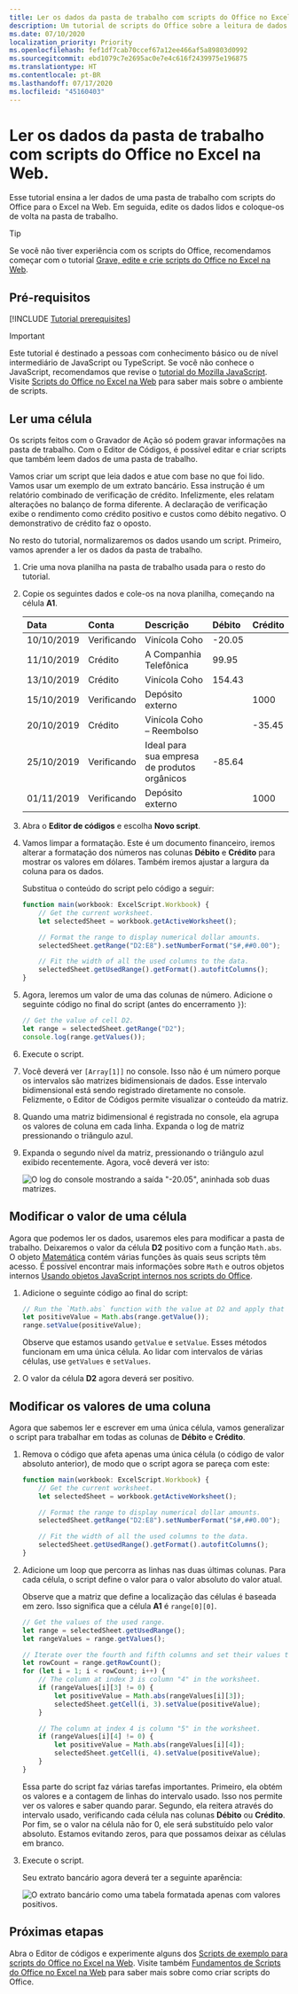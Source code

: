 ```yaml
---
title: Ler os dados da pasta de trabalho com scripts do Office no Excel na Web.
description: Um tutorial de scripts do Office sobre a leitura de dados de pastas de trabalho e avaliação desses dados no script.
ms.date: 07/10/2020
localization_priority: Priority
ms.openlocfilehash: fef1df7cab70ccef67a12ee466af5a89803d0992
ms.sourcegitcommit: ebd1079c7e2695ac0e7e4c616f2439975e196875
ms.translationtype: HT
ms.contentlocale: pt-BR
ms.lasthandoff: 07/17/2020
ms.locfileid: "45160403"
---
```

# <a name="read-workbook-data-with-office-scripts-in-excel-on-the-web"></a>Ler os dados da pasta de trabalho com scripts do Office no Excel na Web.

Esse tutorial ensina a ler dados de uma pasta de trabalho com scripts do Office para o Excel na Web. Em seguida, edite os dados lidos e coloque-os de volta na pasta de trabalho.

> [!TIP]
> Se você não tiver experiência com os scripts do Office, recomendamos começar com o tutorial [Grave, edite e crie scripts do Office no Excel na Web](excel-tutorial.md).

## <a name="prerequisites"></a>Pré-requisitos

[!INCLUDE [Tutorial prerequisites](../includes/tutorial-prerequisites.md)]

> [!IMPORTANT]
> Este tutorial é destinado a pessoas com conhecimento básico ou de nível intermediário de JavaScript ou TypeScript. Se você não conhece o JavaScript, recomendamos que revise o [tutorial do Mozilla JavaScript](https://developer.mozilla.org/docs/Web/JavaScript/Guide/Introduction). Visite [Scripts do Office no Excel na Web](../overview/excel.md) para saber mais sobre o ambiente de scripts.

## <a name="read-a-cell"></a>Ler uma célula

Os scripts feitos com o Gravador de Ação só podem gravar informações na pasta de trabalho. Com o Editor de Códigos, é possível editar e criar scripts que também leem dados de uma pasta de trabalho.

Vamos criar um script que leia dados e atue com base no que foi lido. Vamos usar um exemplo de um extrato bancário. Essa instrução é um relatório combinado de verificação de crédito. Infelizmente, eles relatam alterações no balanço de forma diferente. A declaração de verificação exibe o rendimento como crédito positivo e custos como débito negativo. O demonstrativo de crédito faz o oposto.

No resto do tutorial, normalizaremos os dados usando um script. Primeiro, vamos aprender a ler os dados da pasta de trabalho.

1. Crie uma nova planilha na pasta de trabalho usada para o resto do tutorial.
2. Copie os seguintes dados e cole-os na nova planilha, começando na célula **A1**.

    |Data |Conta |Descrição |Débito |Crédito |
    |:--|:--|:--|:--|:--|
    |10/10/2019 |Verificando |Vinícola Coho |-20.05 | |
    |11/10/2019 |Crédito |A Companhia Telefônica |99.95 | |
    |13/10/2019 |Crédito |Vinícola Coho |154.43 | |
    |15/10/2019 |Verificando |Depósito externo | |1000 |
    |20/10/2019 |Crédito |Vinícola Coho – Reembolso | |-35.45 |
    |25/10/2019 |Verificando |Ideal para sua empresa de produtos orgânicos | -85.64 | |
    |01/11/2019 |Verificando |Depósito externo | |1000 |

3. Abra o **Editor de códigos** e escolha **Novo script**.
4. Vamos limpar a formatação. Este é um documento financeiro, iremos alterar a formatação dos números nas colunas **Débito** e **Crédito** para mostrar os valores em dólares. Também iremos ajustar a largura da coluna para os dados.

    Substitua o conteúdo do script pelo código a seguir:

    ```TypeScript
    function main(workbook: ExcelScript.Workbook) {
        // Get the current worksheet.
        let selectedSheet = workbook.getActiveWorksheet();

        // Format the range to display numerical dollar amounts.
        selectedSheet.getRange("D2:E8").setNumberFormat("$#,##0.00");

        // Fit the width of all the used columns to the data.
        selectedSheet.getUsedRange().getFormat().autofitColumns();
    }
    ```

5. Agora, leremos um valor de uma das colunas de número. Adicione o seguinte código no final do script (antes do encerramento `}`):

    ```TypeScript
    // Get the value of cell D2.
    let range = selectedSheet.getRange("D2");
    console.log(range.getValues());
    ```

6. Execute o script.
7. Você deverá ver `[Array[1]]` no console. Isso não é um número porque os intervalos são matrizes bidimensionais de dados. Esse intervalo bidimensional está sendo registrado diretamente no console. Felizmente, o Editor de Códigos permite visualizar o conteúdo da matriz.
8. Quando uma matriz bidimensional é registrada no console, ela agrupa os valores de coluna em cada linha. Expanda o log de matriz pressionando o triângulo azul.
9. Expanda o segundo nível da matriz, pressionando o triângulo azul exibido recentemente. Agora, você deverá ver isto:

    ![O log do console mostrando a saída "-20.05", aninhada sob duas matrizes.](../images/tutorial-4.png)

## <a name="modify-the-value-of-a-cell"></a>Modificar o valor de uma célula

Agora que podemos ler os dados, usaremos eles para modificar a pasta de trabalho. Deixaremos o valor da célula **D2** positivo com a função `Math.abs`. O objeto [Matemática](https://developer.mozilla.org/docs/web/javascript/reference/global_objects/math) contém várias funções às quais seus scripts têm acesso. É possível encontrar mais informações sobre `Math` e outros objetos internos [Usando objetos JavaScript internos nos scripts do Office](../develop/javascript-objects.md).

1. Adicione o seguinte código ao final do script:

    ```TypeScript
    // Run the `Math.abs` function with the value at D2 and apply that value back to D2.
    let positiveValue = Math.abs(range.getValue());
    range.setValue(positiveValue);
    ```

    Observe que estamos usando `getValue` e `setValue`. Esses métodos funcionam em uma única célula. Ao lidar com intervalos de várias células, use `getValues` e `setValues`.

2. O valor da célula **D2** agora deverá ser positivo.

## <a name="modify-the-values-of-a-column"></a>Modificar os valores de uma coluna

Agora que sabemos ler e escrever em uma única célula, vamos generalizar o script para trabalhar em todas as colunas de **Débito** e **Crédito**.

1. Remova o código que afeta apenas uma única célula (o código de valor absoluto anterior), de modo que o script agora se pareça com este:

    ```TypeScript
    function main(workbook: ExcelScript.Workbook) {
        // Get the current worksheet.
        let selectedSheet = workbook.getActiveWorksheet();

        // Format the range to display numerical dollar amounts.
        selectedSheet.getRange("D2:E8").setNumberFormat("$#,##0.00");

        // Fit the width of all the used columns to the data.
        selectedSheet.getUsedRange().getFormat().autofitColumns();
    }
    ```

2. Adicione um loop que percorra as linhas nas duas últimas colunas. Para cada célula, o script define o valor para o valor absoluto do valor atual.

    Observe que a matriz que define a localização das células é baseada em zero. Isso significa que a célula **A1** é `range[0][0]`.

    ```TypeScript
    // Get the values of the used range.
    let range = selectedSheet.getUsedRange();
    let rangeValues = range.getValues();

    // Iterate over the fourth and fifth columns and set their values to their absolute value.
    let rowCount = range.getRowCount();
    for (let i = 1; i < rowCount; i++) {
        // The column at index 3 is column "4" in the worksheet.
        if (rangeValues[i][3] != 0) {
            let positiveValue = Math.abs(rangeValues[i][3]);
            selectedSheet.getCell(i, 3).setValue(positiveValue);
        }

        // The column at index 4 is column "5" in the worksheet.
        if (rangeValues[i][4] != 0) {
            let positiveValue = Math.abs(rangeValues[i][4]);
            selectedSheet.getCell(i, 4).setValue(positiveValue);
        }
    }
    ```

    Essa parte do script faz várias tarefas importantes. Primeiro, ela obtém os valores e a contagem de linhas do intervalo usado. Isso nos permite ver os valores e saber quando parar. Segundo, ela reitera através do intervalo usado, verificando cada célula nas colunas **Débito** ou **Crédito**. Por fim, se o valor na célula não for 0, ele será substituído pelo valor absoluto. Estamos evitando zeros, para que possamos deixar as células em branco.

3. Execute o script.

    Seu extrato bancário agora deverá ter a seguinte aparência:

    ![O extrato bancário como uma tabela formatada apenas com valores positivos.](../images/tutorial-5.png)

## <a name="next-steps"></a>Próximas etapas

Abra o Editor de códigos e experimente alguns dos [Scripts de exemplo para scripts do Office no Excel na Web](../resources/excel-samples.md). Visite também [Fundamentos de Scripts do Office no Excel na Web](../develop/scripting-fundamentals.md) para saber mais sobre como criar scripts do Office.
